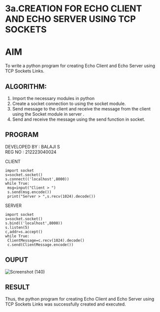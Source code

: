 # 3a.CREATION FOR ECHO CLIENT AND ECHO SERVER USING TCP SOCKETS
# AIM
To write a python program for creating Echo Client and Echo Server using TCP
Sockets Links.
## ALGORITHM:
1. Import the necessary modules in python
2. Create a socket connection to using the socket module.
3. Send message to the client and receive the message from the client using the Socket module in
 server .
4. Send and receive the message using the send function in socket.
## PROGRAM
DEVELOPED BY : BALAJI S<br> 
REG NO : 212223040024

CLIENT
```
import socket
s=socket.socket()
s.connect(('localhost',8000))
while True:
 msg=input("Client > ")
 s.send(msg.encode())
 print("Server > ",s.recv(1024).decode())
```
SERVER
```
import socket
s=socket.socket()
s.bind(('localhost',8000))
s.listen(5)
c,addr=s.accept()
while True:
 ClientMessage=c.recv(1024).decode()
 c.send(ClientMessage.encode())
```
## OUPUT
![Screenshot (140)](https://github.com/K-Shanmugaraj/3a.Sockets_Creation_for_Echo_Client_and_Echo_Server/assets/144870425/a51d26eb-9f73-42a5-b805-62bbb7a2fda6)

## RESULT
Thus, the python program for creating Echo Client and Echo Server using TCP Sockets Links 
was successfully created and executed.

